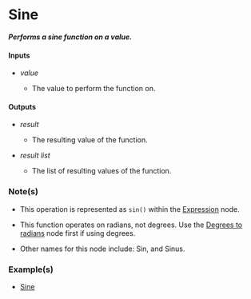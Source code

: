 # Sine

**_Performs a sine function on a value._**


#### Inputs

* _value_

  * The value to perform the function on.


#### Outputs

* _result_

  * The resulting value of the function.

* _result list_

  * The list of resulting values of the function.


### Note(s)

* This operation is represented as `sin()` within the [Expression](/nodes/ExpressionParser/documentation.md) node.

* This function operates on radians, not degrees. Use the [Degrees to radians](/nodes/DegToRad/documentation.md) node first if using degrees.

* Other names for this node include: Sin, and Sinus.


### Example(s)

* <a href="https://creator.trimble.com/graph?assetURI=whp:e0bfbce5-94f3-4213-bd96-3b12a01591cf&version=latest" target="_blank">Sine</a>
